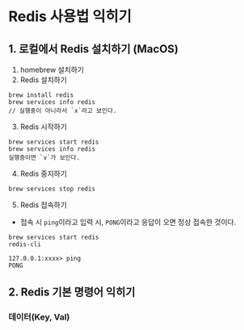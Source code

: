 # Redis 사용법 익히기
## 1. 로컬에서 Redis 설치하기 (MacOS)
1. homebrew 설치하기
2. Redis 설치하기
```shell
brew install redis
brew services info redis
// 실행중이 아니라서 `x`라고 보인다.
```

3. Redis 시작하기
```shell
brew services start redis
brew services info redis
실행중이면 `v`가 보인다.
```

4. Redis 중지하기
```shell
brew services stop redis
```

5. Redis 접속하기
- 접속 시 `ping`이라고 입력 시, `PONG`이라고 응답이 오면 정상 접속한 것이다.
```shell
brew services start redis
redis-cli

127.0.0.1:xxxx> ping
PONG
```

## 2. Redis 기본 명령어 익히기
### 데이터(Key, Val)